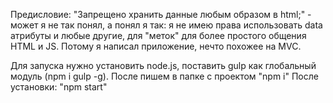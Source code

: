 Предисловие:
"Запрещено хранить данные любым образом в html;" - может я не так понял, а понял я так: я не имею права использовать data атрибуты и любые другие, для "меток" для более простого общения HTML и JS. Потому я написал приложение, нечто похожее на MVC.

Для запуска нужно установить node.js, поставить gulp как глобальный модуль (npm i gulp -g).
После пишем в папке с проектом "npm i"
После установки: "npm start"
